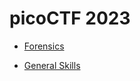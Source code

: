 # picoCTF 2023

<!-- - [Cryptography](https://github.com/m4karoni/CTF/tree/main/picoCTF/2023/Cryptography)  -->
  
- [Forensics](https://github.com/m4karoni/CTF/tree/main/picoCTF/2023/Forensics)  
  
- [General Skills](https://github.com/m4karoni/CTF/tree/main/picoCTF/2023/General%20Skills)  
  
<!-- - [Web](https://github.com/m4karoni/CTF/tree/main/picoCTF/2023/Web)  -->
